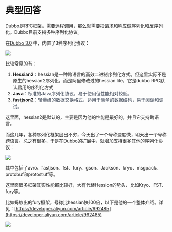 # 典型回答


Dubbo是RPC框架，需要远程调用，那么就需要把请求和响应做序列化和反序列化。Dubbo目前支持多种序列化协议。



在[Dubbo 3.0](https://github.com/apache/dubbo/tree/3.3/dubbo-serialization) 中，内置了3种序列化协议：

![](https://cdn.nlark.com/yuque/0/2024/png/5378072/1704532702023-a1278f43-e27b-454b-be83-e59cadb48006.png)



比较常见的有：



1. **<font style="color:rgb(34, 34, 34);">Hessian2</font>**<font style="color:rgb(55, 65, 81);">：</font>hessian是一种跨语言的高效二进制序列化方式。但这里实际不是原生的hessian2序列化，而是阿里修改过的hessian lite，它是dubbo RPC默认启用的序列化方式
2. **Java**<font style="color:rgb(55, 65, 81);">：标准的Java序列化协议，易于使用但性能相对较低。</font>
3. **fastjson2**<font style="color:rgb(55, 65, 81);">：轻量级的数据交换格式，适用于简单的数据结构，易于阅读和调试。</font>

<font style="color:rgb(55, 65, 81);"></font>

这里面，hessian2是默认的，主要是因为他的性能是最好的，并且它支持跨语言。



而这几年，各种序列化框架层出不穷，今天出了一个号称速度快，明天出一个号称跨语言。总之有很多，于是在[Dubbo的扩展](https://github.com/apache/dubbo-spi-extensions)中，就增加支持很多其他的序列化协议：

<font style="color:rgb(55, 65, 81);"></font>

![](https://cdn.nlark.com/yuque/0/2024/png/5378072/1704532830505-c3cefb9f-1ece-484b-b2b1-946738da21ad.png)

<font style="color:rgb(55, 65, 81);"></font>

<font style="color:rgb(55, 65, 81);"></font>

其中包括了avro、fastjson、fst、fury、gson、Jackson、kryo、msgpack、protobuf和protostuff等。



这里面很多框架其实性能都比较好，大有代替Hession的势头，比如Kryo、FST、fury等。



比如蚂蚁出的fury框架，号称比hessian快100倍，以下是他的一个整体介绍。详见：[https://developer.aliyun.com/article/992485](https://developer.aliyun.com/article/992485)



![](https://cdn.nlark.com/yuque/0/2024/png/5378072/1704533239946-e7a0107a-4e48-42cb-8e3c-54a46795a371.png)

